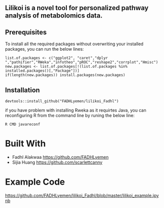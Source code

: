 ## Lilikoi is a novel tool for personalized pathway analysis of metabolomics data. 

## Prerequisites

To install all the required packages without overwriting your installed packages, you can run the below lines:

```
list.of.packages <- c("ggplot2", "caret","dplyr ","pathifier","RWeka","infotheo","pROC","reshape2","corrplot","Hmisc")
new.packages <- list.of.packages[!(list.of.packages %in% installed.packages()[,"Package"])]
if(length(new.packages)) install.packages(new.packages)
```
## Installation
```
devtools::install_github("FADHLyemen/lilikoi_Fadhl")
```

if you have problem with installing Rweka as it requirtes Java, you can reconfiguring R from the command line by runing the below line:

```
R CMD javareconf
```
# Built With
* Fadhl Alakwaa https://github.com/FADHLyemen
* Sijia Huang  https://github.com/scarlettcanny
# Example Code
https://github.com/FADHLyemen/lilikoi_Fadhl/blob/master/lilikoi_example.ipynb

